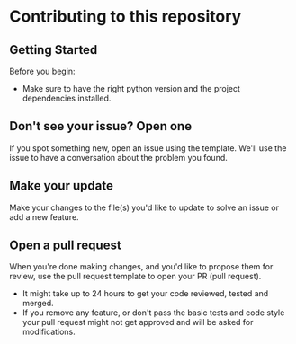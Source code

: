 # Contributing to this repository

## Getting Started

Before you begin:

* Make sure to have the right python version and the project dependencies installed.

## Don't see your issue? Open one

If you spot something new, open an issue using the template.
We'll use the issue to have a conversation about the problem you found.

## Make your update

Make your changes to the file(s) you'd like to update to solve an issue
or add a new feature.

## Open a pull request

When you're done making changes,
and you'd like to propose them for review,
use the pull request template to open your PR (pull request).

* It might take up to 24 hours to get your code reviewed, tested and merged.
* If you remove any feature, or don't pass the basic tests and code style your
pull request might not get approved and will be asked for modifications.
